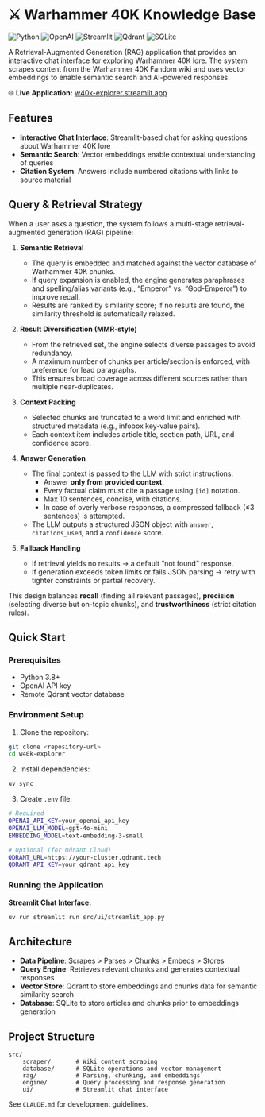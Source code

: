# ⚔️ Warhammer 40K Knowledge Base

![Python](https://img.shields.io/badge/python-3670A0?style=for-the-badge&logo=python&logoColor=ffdd54)
![OpenAI](https://img.shields.io/badge/OpenAI-74aa9c?style=for-the-badge&logo=openai&logoColor=white)
![Streamlit](https://img.shields.io/badge/Streamlit-FF4B4B?style=for-the-badge&logo=streamlit&logoColor=white)
![Qdrant](https://img.shields.io/badge/Qdrant-DC244C?style=for-the-badge&logo=qdrant&logoColor=white)
![SQLite](https://img.shields.io/badge/sqlite-%2307405e.svg?style=for-the-badge&logo=sqlite&logoColor=white)

A Retrieval-Augmented Generation (RAG) application that provides an interactive chat interface for exploring Warhammer 40K lore. The system scrapes content from the Warhammer 40K Fandom wiki and uses vector embeddings to enable semantic search and AI-powered responses.

🌐 **Live Application:** [w40k-explorer.streamlit.app](https://w40k-explorer.streamlit.app/)

## Features

- **Interactive Chat Interface**: Streamlit-based chat for asking questions about Warhammer 40K lore
- **Semantic Search**: Vector embeddings enable contextual understanding of queries
- **Citation System**: Answers include numbered citations with links to source material

## Query & Retrieval Strategy

When a user asks a question, the system follows a multi-stage retrieval-augmented generation (RAG) pipeline:

1. **Semantic Retrieval**  
   - The query is embedded and matched against the vector database of Warhammer 40K chunks.  
   - If query expansion is enabled, the engine generates paraphrases and spelling/alias variants (e.g., “Emperor” vs. “God-Emperor”) to improve recall.  
   - Results are ranked by similarity score; if no results are found, the similarity threshold is automatically relaxed.

2. **Result Diversification (MMR-style)**  
   - From the retrieved set, the engine selects diverse passages to avoid redundancy.  
   - A maximum number of chunks per article/section is enforced, with preference for lead paragraphs.  
   - This ensures broad coverage across different sources rather than multiple near-duplicates.

3. **Context Packing**  
   - Selected chunks are truncated to a word limit and enriched with structured metadata (e.g., infobox key-value pairs).  
   - Each context item includes article title, section path, URL, and confidence score.

4. **Answer Generation**  
   - The final context is passed to the LLM with strict instructions:  
     - Answer **only from provided context**.  
     - Every factual claim must cite a passage using `[id]` notation.  
     - Max 10 sentences, concise, with citations.  
     - In case of overly verbose responses, a compressed fallback (≤3 sentences) is attempted.  
   - The LLM outputs a structured JSON object with `answer`, `citations_used`, and a `confidence` score.

5. **Fallback Handling**  
   - If retrieval yields no results → a default “not found” response.  
   - If generation exceeds token limits or fails JSON parsing → retry with tighter constraints or partial recovery.

This design balances **recall** (finding all relevant passages), **precision** (selecting diverse but on-topic chunks), and **trustworthiness** (strict citation rules).

## Quick Start

### Prerequisites

- Python 3.8+
- OpenAI API key
- Remote Qdrant vector database 

### Environment Setup

1. Clone the repository:
```bash
git clone <repository-url>
cd w40k-explorer
```

2. Install dependencies:
```bash
uv sync 
```

3. Create `.env` file:
```bash
# Required
OPENAI_API_KEY=your_openai_api_key
OPENAI_LLM_MODEL=gpt-4o-mini
EMBEDDING_MODEL=text-embedding-3-small

# Optional (for Qdrant Cloud)
QDRANT_URL=https://your-cluster.qdrant.tech
QDRANT_API_KEY=your_qdrant_api_key
```

### Running the Application

**Streamlit Chat Interface:**
```bash
uv run streamlit run src/ui/streamlit_app.py
```

## Architecture

- **Data Pipeline**: Scrapes > Parses > Chunks > Embeds > Stores
- **Query Engine**: Retrieves relevant chunks and generates contextual responses
- **Vector Store**: Qdrant to store embeddings and chunks data for semantic similarity search
- **Database**: SQLite to store articles and chunks prior to embeddings generation

## Project Structure

```
src/
    scraper/       # Wiki content scraping
    database/      # SQLite operations and vector management
    rag/           # Parsing, chunking, and embeddings
    engine/        # Query processing and response generation
    ui/            # Streamlit chat interface
```

See `CLAUDE.md` for development guidelines.